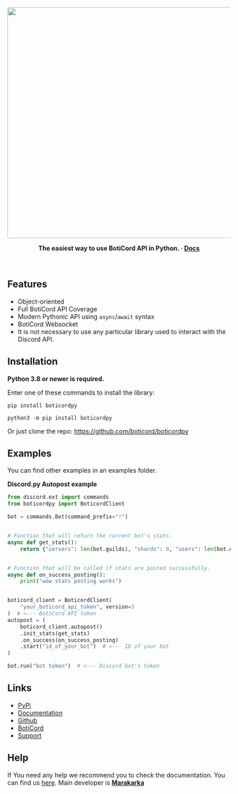 <p align="center">
<img width="520" src="https://media.discordapp.net/attachments/929108234709639208/943873379809787964/boticordpylogo.png" alt="">
</p>

<p align="center">
  <b>
    The easiest way to use BotiCord API in Python.
    <span> · </span>
    <a href="https://py.boticord.top/">Docs</a>
  </b>
</p>

<p align="center">
<a href="https://pypi.org/project/boticordpy/"><img src="https://img.shields.io/pypi/dm/boticordpy?style=flat-square" alt=""></a>
<a href="https://pypi.org/project/boticordpy/"><img src="https://img.shields.io/pypi/v/boticordpy?style=flat-square" alt=""></a>
<a href="https://py.boticord.top/"><img src="https://img.shields.io/readthedocs/boticordpy?style=flat-square" alt=""></a>
</p>


<h2>Features</h2>

* Object-oriented
* Full BotiCord API Coverage
* Modern Pythonic API using `async`/`await` syntax
* BotiCord Websocket
* It is not necessary to use any particular library used to interact with the Discord API.

<h2>Installation</h2>

<b>Python 3.8 or newer is required.</b>

Enter one of these commands to install the library:

```
pip install boticordpy
```

```
python3 -m pip install boticordpy
```

Or just clone the repo: https://github.com/boticord/boticordpy

<h2>Examples</h2>

You can find other examples in an examples folder. 

**Discord.py Autopost example**

```py
from discord.ext import commands
from boticordpy import BoticordClient

bot = commands.Bot(command_prefix="!")


# Function that will return the current bot's stats.
async def get_stats():
    return {"servers": len(bot.guilds), "shards": 0, "users": len(bot.users)}


# Function that will be called if stats are posted successfully.
async def on_success_posting():
    print("wow stats posting works")


boticord_client = BoticordClient(
    "your_boticord_api_token", version=3
)  # <--- BotiCord API token
autopost = (
    boticord_client.autopost()
    .init_stats(get_stats)
    .on_success(on_success_posting)
    .start("id_of_your_bot")  # <--- ID of your bot
)

bot.run("bot token")  # <--- Discord bot's token

```

<h2>Links</h2>

* [PyPi](https://pypi.org/project/boticordpy)
* [Documentation](https://py.boticord.top)
* [Github](https://github.com/boticord/boticordpy)
* [BotiCord](https://boticord.top/)
* [Support](https://boticord.top/discord)

<h2>Help</h2>

If You need any help we recommend you to check the documentation. You can find us [here](https://bcord.cc/support). Main developer is **[Marakarka](https://boticord.top/profile/585766846268047370)**
